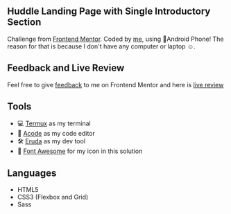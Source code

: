 ## Huddle Landing Page with Single Introductory Section

Challenge from
[Frontend Mentor](https://www.frontendmentor.io/challenges/huddle-landing-page-with-a-single-introductory-section-B_2Wvxgi0).
Coded by [me](https://www.frontendmentor.io/profile/vanzasetia), using
📱Android Phone! The reason for that is because I don't have any
computer or laptop ☺️.

## Feedback and Live Review

Feel free to give [feedback]() to me on Frontend Mentor and here is
[live review](https://huddle-landing-page-with-single-introductory-section-vs.netlify.app/)

## Tools

- 💻 [Termux](https://f-droid.org/packages/com.termux/) as my terminal
- 📝 [Acode](https://play.google.com/store/apps/details?id=com.foxdebug.acodefree)
  as my code editor
- 🛠️ [Eruda](https://github.com/liriliri/eruda) as my dev tool
- 🔎 [Font Awesome](https://fontawesome.com) for my icon in this
  solution

## Languages

- HTML5
- CSS3 (Flexbox and Grid)
- Sass
